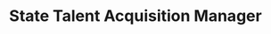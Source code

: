 ---
id: recBGiIy4pBzEmh9T
title: State Talent Acquisition Manager
contactImage: /assets/KristinSiemek.jpeg
Project Page Content: "How can behavioral science improve state government recruiting practices and increase workforce diversity through greater hiring from traditionally underrepresented populations, especially for positions requiring specialized scientific, technical or data knowledge?"
email: partnerships@osbm.nc.gov
name: Kristin Siemek
employer: NC Office of Human Resources
Last Modified: 2022-07-11T13:08:24.000Z
---